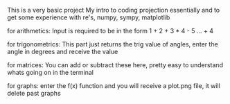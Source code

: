 This is a very basic project
My intro to coding projection essentially and to get some experience with 
re's, numpy, sympy, matplotlib

for arithmetics:
Input is required to be in the form 1 + 2 + 3 * 4 - 5 ... + 4

for trigonometrics:
This part just returns the trig value of angles, enter the angle in degrees and receive the value

for matrices:
You can add or subtract these here, pretty easy to understand whats going on in the terminal

for graphs:
enter the f(x) function and you will receive a plot.png file, it will delete past graphs
